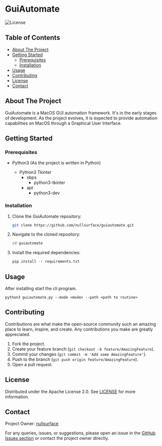 # GuiAutomate

![License](https://img.shields.io/badge/License-Apache%202.0-blue.svg)

## Table of Contents

- [About The Project](#about-the-project)
- [Getting Started](#getting-started)
    - [Prerequisites](#prerequisites)
    - [Installation](#installation)
- [Usage](#usage)
- [Contributing](#contributing)
- [License](#license)
- [Contact](#contact)

## About The Project

GuiAutomate is a MacOS GUI automation framework. It's in the early stages of development. As the project evolves, it is expected to provide automation capabilities on MacOS through a Graphical User Interface.

## Getting Started

### Prerequisites

- Python3 (As the project is written in Python)

    - Python3 Tkinter
        - xbps
            - python3-tkinter
        - apt
            - python3-dev

### Installation

1. Clone the GuiAutomate repository:
    ```sh
    git clone https://github.com/nullsurface/guiautomate.git
    ```

2. Navigate to the cloned repository:
    ```sh
    cd guiautomate
    ```

3. Install the required dependencies:
    ```sh
    pip install -r requirements.txt
    ```

## Usage

After installing start the cli program.
```
python3 guiautomate.py --mode <mode> --path <path to routine>
```

## Contributing

Contributions are what make the open-source community such an amazing place to learn, inspire, and create. Any contributions you make are greatly appreciated.

1. Fork the project.
2. Create your feature branch (`git checkout -b feature/AmazingFeature`).
3. Commit your changes (`git commit -m 'Add some AmazingFeature'`).
4. Push to the branch (`git push origin feature/AmazingFeature`).
5. Open a pull request.

## License

Distributed under the Apache License 2.0. See [LICENSE](https://github.com/nullsurface/guiautomate/blob/main/LICENSE) for more information.

## Contact

Project Owner: [nullsurface](https://github.com/nullsurface)

For any queries, issues, or suggestions, please open an issue in the [GitHub Issues section](https://github.com/nullsurface/guiautomate/issues) or contact the project owner directly.
